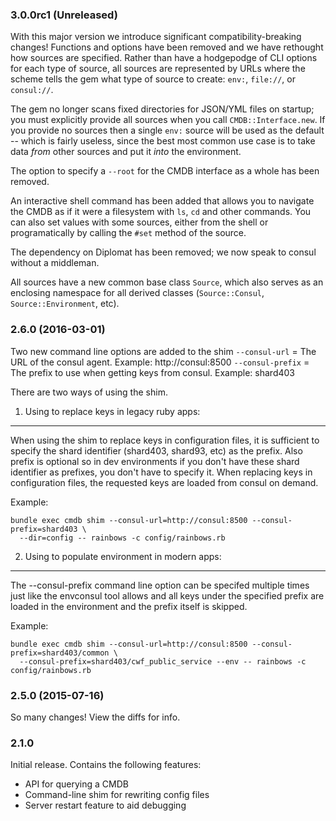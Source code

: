 ### 3.0.0rc1 (Unreleased)

With this major version we introduce significant compatibility-breaking changes! Functions
and options have been removed and we have rethought how sources are specified. Rather than
have a hodgepodge of CLI options for each type of source, all sources are represented by
URLs where the scheme tells the gem what type of source to create: `env:`, `file://`, or
`consul://`.

The gem no longer scans fixed directories for JSON/YML files on startup; you must explicitly
provide all sources when you call `CMDB::Interface.new`. If you provide no sources then
a single `env:` source will be used as the default -- which is fairly useless, since the
best most common use case is to take data _from_ other sources and put it _into_ the
environment.

The option to specify a `--root` for the CMDB interface as a whole has been 
removed.

An interactive shell command has been added that allows you to navigate the
CMDB as if it were a filesystem with `ls`, `cd` and other commands. You can also
set values with some sources, either from the shell or programatically by calling
the `#set` method of the source.

The dependency on Diplomat has been removed; we now speak to consul without a
middleman.

All sources have a new common base class `Source`, which also serves as an
enclosing namespace for all derived classes (`Source::Consul`, 
`Source::Environment`, etc).

### 2.6.0 (2016-03-01)

Two new command line options are added to the shim
`--consul-url` = The URL of the consul agent. Example: http://consul:8500
`--consul-prefix` = The prefix to use when getting keys from consul. Example: shard403

There are two ways of using the shim.

1. Using to replace keys in legacy ruby apps:
---------------------------------------------

When using the shim to replace keys in configuration files, it is sufficient to specify
the shard identifier (shard403, shard93, etc) as the prefix. Also prefix is optional so
in dev environments if you don't have these shard identifier as prefixes, you don't have
to specify it. When replacing keys in configuration files, the requested keys are loaded
from consul on demand.

Example:
```
bundle exec cmdb shim --consul-url=http://consul:8500 --consul-prefix=shard403 \
  --dir=config -- rainbows -c config/rainbows.rb
```

2. Using to populate environment in modern apps:
------------------------------------------------

The --consul-prefix command line option can be specifed multiple times just like the
envconsul tool allows and all keys under the specified prefix are loaded in the
environment and the prefix itself is skipped.

Example:
```
bundle exec cmdb shim --consul-url=http://consul:8500 --consul-prefix=shard403/common \
  --consul-prefix=shard403/cwf_public_service --env -- rainbows -c config/rainbows.rb
```

### 2.5.0 (2015-07-16)

So many changes! View the diffs for info.

### 2.1.0

Initial release. Contains the following features:
 - API for querying a CMDB
 - Command-line shim for rewriting config files
 - Server restart feature to aid debugging
